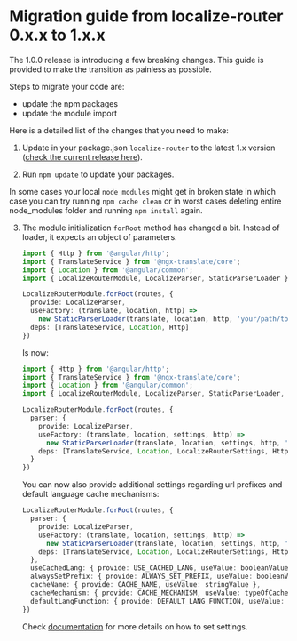 # Migration guide from localize-router 0.x.x to 1.x.x

The 1.0.0 release is introducing a few breaking changes.
This guide is provided to make the transition as painless as possible.

Steps to migrate your code are:
- update the npm packages
- update the module import

Here is a detailed list of the changes that you need to make:

1. Update in your package.json `localize-router` to the latest 1.x version ([check the current release here](https://github.com/Greentube/localize-router/releases)).

2. Run `npm update` to update your packages. 

In some cases your local `node_modules` might get in broken state in which case you can try running `npm cache clean` or in worst cases deleting entire node_modules folder and running `npm install` again.

3. The module initialization `forRoot` method has changed a bit. Instead of loader, it expects an object of parameters. 

    ```ts
    import { Http } from '@angular/http';
    import { TranslateService } from '@ngx-translate/core';
    import { Location } from '@angular/common';
    import { LocalizeRouterModule, LocalizeParser, StaticParserLoader } from 'localize-router';

    LocalizeRouterModule.forRoot(routes, {
      provide: LocalizeParser, 
      useFactory: (translate, location, http) => 
        new StaticParserLoader(translate, location, http, 'your/path/to/config.json'), 
      deps: [TranslateService, Location, Http]
    })
    ```

    Is now:

    ```ts
    import { Http } from '@angular/http';
    import { TranslateService } from '@ngx-translate/core';
    import { Location } from '@angular/common';
    import { LocalizeRouterModule, LocalizeParser, StaticParserLoader, LocalizeRouterSettings } from 'localize-router';

    LocalizeRouterModule.forRoot(routes, {
      parser: { 
        provide: LocalizeParser, 
        useFactory: (translate, location, settings, http) => 
          new StaticParserLoader(translate, location, settings, http, 'your/path/to/config.json'), 
        deps: [TranslateService, Location, LocalizeRouterSettings, Http] 
      }
    })
    ```

    You can now also provide additional settings regarding url prefixes and default language cache mechanisms:

    ```ts
    LocalizeRouterModule.forRoot(routes, {
      parser: { 
        provide: LocalizeParser, 
        useFactory: (translate, location, settings, http) => 
          new StaticParserLoader(translate, location, settings, http, 'your/path/to/config.json'), 
        deps: [TranslateService, Location, LocalizeRouterSettings, Http] 
      },
      useCachedLang: { provide: USE_CACHED_LANG, useValue: booleanValue },
      alwaysSetPrefix: { provide: ALWAYS_SET_PREFIX, useValue: booleanValue },
      cacheName: { provide: CACHE_NAME, useValue: stringValue },
      cacheMechanism: { provide: CACHE_MECHANISM, useValue: typeOfCacheMechanism },
      defaultLangFunction: { provide: DEFAULT_LANG_FUNCTION, useValue: typeOfDefaultLanguageFunction },
    })
    ```

   Check [documentation](https://github.com/Greentube/localize-router/blob/master/README.md#localizerouterconfig) for more details on how to set settings.
